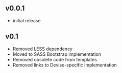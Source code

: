 ## v0.0.1

* initial release

## v0.1

* Removed LESS dependency
* Moved to SASS Bootstrap implementation
* Removed obsolete code from templates
* Removed links to Devise-specific implementation